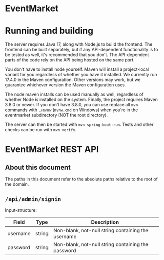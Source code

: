 # EventMarket



# Running and building

The server requires Java 17, along with Node.js to build the frontend. The frontend can be built separately, but if any API-dependent functionality is to be tested as well, it's recommended that you don't. The API-dependent parts of the code rely on the API being hosted on the same port.

You don't have to install node yourself. Maven will install a project-local variant for you regardless of whether you have it installed. We currently run 17.4.0 in the Maven configuration. Other versions may work, but we guarantee whichever version the Maven configuration uses.

The node maven installs can be used manually as well, regardless of whether Node is installed on the system. Finally, the project requires Maven 3.8.0 or newer. If you don't have 3.8.0, you can use replace all `mvn` commands with `./mvnw` (`mvnw.cmd` on Windows) when you're in the eventmarket subdirectory (NOT the root directory).

The server can then be started with `mvn spring-boot:run`. Tests and other checks can be run with `mvn verify`.


# EventMarket REST API

## About this document

The paths in this document refer to the absolute paths relative to the root of the domain.

## `/api/admin/signin`

Input-structure:

| Field | Type | Description |
| --- | --- | --- |
| username | string | Non-blank, not-null string containing the username |
| password | string | Non-blank, not-null string containing the password |


